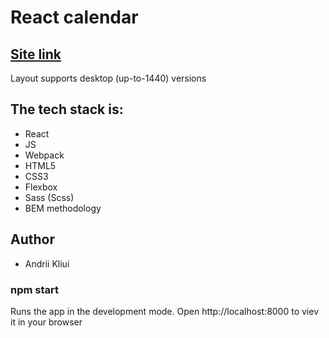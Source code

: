<h1>React calendar</h1>

<h2><a href="https://beautiful-kringle-a60809.netlify.app">Site link</a></h2>

<p>Layout supports desktop (up-to-1440) versions</p>

<h2>The tech stack is:</h2>

<ul>
    <li>React</li>
    <li>JS</li>
    <li>Webpack</li>
    <li>HTML5</li>
    <li>CSS3</li>
    <li>Flexbox</li>
    <li>Sass (Scss)</li>
    <li>BEM methodology</li>
</ul>

<h2>Author</h2>

<ul>
    <li>Andrii Kliui</li>
</ul>

<h3>npm start</h3>
<p>Runs the app in the development mode.
Open http://localhost:8000 to viev it in your browser</p>

<h3></h3>

